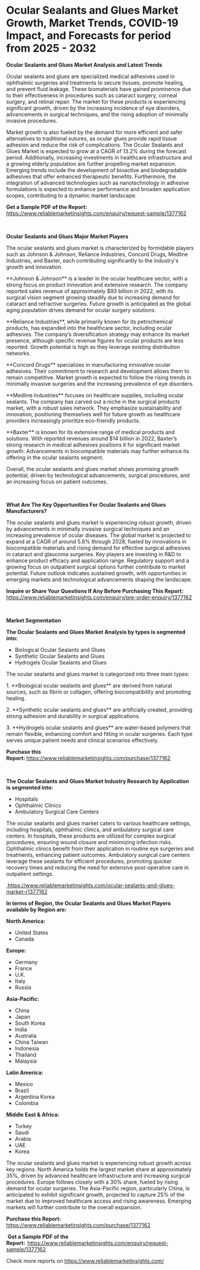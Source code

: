 <p><h1>Ocular Sealants and Glues Market Growth, Market Trends, COVID-19 Impact, and Forecasts for period from 2025 - 2032</h1></p><p><strong>Ocular Sealants and Glues Market Analysis and Latest Trends</strong></p>
<p><p>Ocular sealants and glues are specialized medical adhesives used in ophthalmic surgeries and treatments to secure tissues, promote healing, and prevent fluid leakage. These biomaterials have gained prominence due to their effectiveness in procedures such as cataract surgery, corneal surgery, and retinal repair. The market for these products is experiencing significant growth, driven by the increasing incidence of eye disorders, advancements in surgical techniques, and the rising adoption of minimally invasive procedures.</p><p>Market growth is also fueled by the demand for more efficient and safer alternatives to traditional sutures, as ocular glues provide rapid tissue adhesion and reduce the risk of complications. The Ocular Sealants and Glues Market is expected to grow at a CAGR of 13.2% during the forecast period. Additionally, increasing investments in healthcare infrastructure and a growing elderly population are further propelling market expansion. Emerging trends include the development of bioactive and biodegradable adhesives that offer enhanced therapeutic benefits. Furthermore, the integration of advanced technologies such as nanotechnology in adhesive formulations is expected to enhance performance and broaden application scopes, contributing to a dynamic market landscape.</p></p>
<p><strong>Get a Sample PDF of the Report:&nbsp;</strong> <a href="https://www.reliablemarketinsights.com/enquiry/request-sample/1377162?utm_campaign=1789&utm_medium=2&utm_source=Github&utm_content=ia&utm_term=13012025&utm_id=ocular-sealants-and-glues">https://www.reliablemarketinsights.com/enquiry/request-sample/1377162</a></p>
<p>&nbsp;</p>
<p><strong>Ocular Sealants and Glues Major Market Players</strong></p>
<p><p>The ocular sealants and glues market is characterized by formidable players such as Johnson & Johnson, Reliance Industries, Concord Drugs, Medline Industries, and Baxter, each contributing significantly to the industry's growth and innovation.</p><p>**Johnson & Johnson** is a leader in the ocular healthcare sector, with a strong focus on product innovation and extensive research. The company reported sales revenue of approximately $93 billion in 2022, with its surgical vision segment growing steadily due to increasing demand for cataract and refractive surgeries. Future growth is anticipated as the global aging population drives demand for ocular surgery solutions.</p><p>**Reliance Industries**, while primarily known for its petrochemical products, has expanded into the healthcare sector, including ocular adhesives. The company’s diversification strategy may enhance its market presence, although specific revenue figures for ocular products are less reported. Growth potential is high as they leverage existing distribution networks.</p><p>**Concord Drugs** specializes in manufacturing innovative ocular adhesives. Their commitment to research and development allows them to remain competitive. Market growth is expected to follow the rising trends in minimally invasive surgeries and the increasing prevalence of eye disorders.</p><p>**Medline Industries** focuses on healthcare supplies, including ocular sealants. The company has carved out a niche in the surgical products market, with a robust sales network. They emphasize sustainability and innovation, positioning themselves well for future growth as healthcare providers increasingly prioritize eco-friendly products.</p><p>**Baxter** is known for its extensive range of medical products and solutions. With reported revenues around $14 billion in 2022, Baxter’s strong research in medical adhesives positions it for significant market growth. Advancements in biocompatible materials may further enhance its offering in the ocular sealants segment.</p><p>Overall, the ocular sealants and glues market shows promising growth potential, driven by technological advancements, surgical procedures, and an increasing focus on patient outcomes.</p></p>
<p>&nbsp;</p>
<p><strong>What Are The Key Opportunities For Ocular Sealants and Glues Manufacturers?</strong></p>
<p><p>The ocular sealants and glues market is experiencing robust growth, driven by advancements in minimally invasive surgical techniques and an increasing prevalence of ocular diseases. The global market is projected to expand at a CAGR of around 5.8% through 2028, fueled by innovations in biocompatible materials and rising demand for effective surgical adhesives in cataract and glaucoma surgeries. Key players are investing in R&D to enhance product efficacy and application range. Regulatory support and a growing focus on outpatient surgical options further contribute to market potential. Future outlook indicates sustained growth, with opportunities in emerging markets and technological advancements shaping the landscape.</p></p>
<p><strong>Inquire or Share Your Questions If Any Before Purchasing This Report:</strong> <a href="https://www.reliablemarketinsights.com/enquiry/pre-order-enquiry/1377162?utm_campaign=1789&utm_medium=2&utm_source=Github&utm_content=ia&utm_term=13012025&utm_id=ocular-sealants-and-glues">https://www.reliablemarketinsights.com/enquiry/pre-order-enquiry/1377162</a></p>
<p>&nbsp;</p>
<p><strong>Market Segmentation</strong></p>
<p><strong>The Ocular Sealants and Glues Market Analysis by types is segmented into:</strong></p>
<p><ul><li>Biological Ocular Sealants and Glues</li><li>Synthetic Ocular Sealants and Glues</li><li>Hydrogels Ocular Sealants and Glues</li></ul></p>
<p><p>The ocular sealants and glues market is categorized into three main types: </p><p>1. **Biological ocular sealants and glues** are derived from natural sources, such as fibrin or collagen, offering biocompatibility and promoting healing. </p><p>2. **Synthetic ocular sealants and glues** are artificially created, providing strong adhesion and durability in surgical applications. </p><p>3. **Hydrogels ocular sealants and glues** are water-based polymers that remain flexible, enhancing comfort and fitting in ocular surgeries. Each type serves unique patient needs and clinical scenarios effectively.</p></p>
<p><strong>Purchase this Report:&nbsp;</strong><a href="https://www.reliablemarketinsights.com/purchase/1377162?utm_campaign=1789&utm_medium=2&utm_source=Github&utm_content=ia&utm_term=13012025&utm_id=ocular-sealants-and-glues">https://www.reliablemarketinsights.com/purchase/1377162</a></p>
<p>&nbsp;</p>
<p><strong>The Ocular Sealants and Glues Market Industry Research by Application is segmented into:</strong></p>
<p><ul><li>Hospitals</li><li>Ophthalmic Clinics</li><li>Ambulatory Surgical Care Centers</li></ul></p>
<p><p>The ocular sealants and glues market caters to various healthcare settings, including hospitals, ophthalmic clinics, and ambulatory surgical care centers. In hospitals, these products are utilized for complex surgical procedures, ensuring wound closure and minimizing infection risks. Ophthalmic clinics benefit from their application in routine eye surgeries and treatments, enhancing patient outcomes. Ambulatory surgical care centers leverage these sealants for efficient procedures, promoting quicker recovery times and reducing the need for extensive post-operative care in outpatient settings.</p></p>
<p><a href="https://www.reliablemarketinsights.com/ocular-sealants-and-glues-market-r1377162?utm_campaign=1789&utm_medium=2&utm_source=Github&utm_content=ia&utm_term=13012025&utm_id=ocular-sealants-and-glues">&nbsp;https://www.reliablemarketinsights.com/ocular-sealants-and-glues-market-r1377162</a></p>
<p><strong>In terms of Region, the Ocular Sealants and Glues Market Players available by Region are:</strong></p>
<p>
    <p> <strong> North America: </strong>
        <ul>
            <li>United States</li>
            <li>Canada</li>
        </ul>
        </p> 
    <p> <strong> Europe: </strong>
        <ul>
            <li>Germany</li>
            <li>France</li>
            <li>U.K.</li>
            <li>Italy</li>
            <li>Russia</li>
        </ul>
        </p> 
    <p> <strong> Asia-Pacific: </strong>
        <ul>
            <li>China</li>
            <li>Japan</li>
            <li>South Korea</li>
            <li>India</li>
            <li>Australia</li>
            <li>China Taiwan</li>
            <li>Indonesia</li>
            <li>Thailand</li>
            <li>Malaysia</li>
        </ul>
        </p> 
    <p> <strong> Latin America: </strong>
        <ul>
            <li>Mexico</li>
            <li>Brazil</li>
            <li>Argentina Korea</li>
            <li>Colombia</li>
        </ul>
        </p> 
    <p> <strong> Middle East & Africa: </strong>
        <ul>
            <li>Turkey</li>
            <li>Saudi</li>
            <li>Arabia</li>
            <li>UAE</li>
            <li>Korea</li>
        </ul>
    </p>
    </p>
<p><p>The ocular sealants and glues market is experiencing robust growth across key regions. North America holds the largest market share at approximately 35%, driven by advanced healthcare infrastructure and increasing surgical procedures. Europe follows closely with a 30% share, fueled by rising demand for ocular surgeries. The Asia-Pacific region, particularly China, is anticipated to exhibit significant growth, projected to capture 25% of the market due to improved healthcare access and rising awareness. Emerging markets will further contribute to the overall expansion.</p></p>
<p><strong>Purchase this Report: </strong><a href="https://www.reliablemarketinsights.com/purchase/1377162?utm_campaign=1789&utm_medium=2&utm_source=Github&utm_content=ia&utm_term=13012025&utm_id=ocular-sealants-and-glues">https://www.reliablemarketinsights.com/purchase/1377162</a></p>
<p>&nbsp;<strong>Get a Sample PDF of the Report:&nbsp;&nbsp;</strong><a href="https://www.reliablemarketinsights.com/enquiry/request-sample/1377162?utm_campaign=1789&utm_medium=2&utm_source=Github&utm_content=ia&utm_term=13012025&utm_id=ocular-sealants-and-glues">https://www.reliablemarketinsights.com/enquiry/request-sample/1377162</a></p>
<p><strong></strong></p>
<p>Check more reports on <a href="https://www.reliablemarketinsights.com/?utm_campaign=1789&utm_medium=2&utm_source=Github&utm_content=ia&utm_term=13012025&utm_id=ocular-sealants-and-glues">https://www.reliablemarketinsights.com/</a></p>